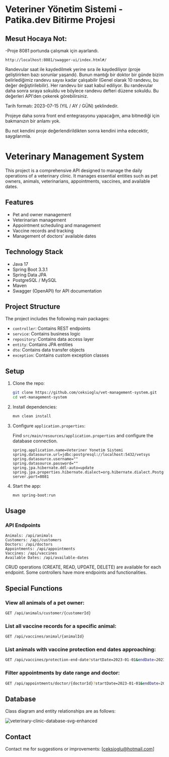 # Veteriner Yönetim Sistemi - Patika.dev Bitirme Projesi

## Mesut Hocaya Not:
-Proje 8081 portunda çalışmak için ayarlandı.
```
http://localhost:8081/swagger-ui/index.html#/
```
Randevular saat ile kaydedilmek yerine sıra ile kaydediliyor (proje geliştirirken bazı sorunlar yaşandı). Bunun mantığı bir doktor bir günde bizim belirlediğimiz randevu sayısı kadar çalışabilir (Genel olarak 10 randevu, bu değer değiştirilebilir). Her randevu bir saat kabul ediliyor. Bu randevular daha sonra sıraya sokuldu ve böylece randevu defteri düzene sokuldu. Bu değerleri API'den çekerek görebilirsiniz.

Tarih formatı: 2023-07-15 (YIL / AY / GÜN) şeklindedir.

Projeye daha sonra front end entegrasyonu yapacağım, ama bitmediği için bakmanızın bir anlamı yok.

Bu not kendini proje değerlendirildikten sonra kendini imha edecektir, saygılarımla.

# Veterinary Management System

This project is a comprehensive API designed to manage the daily operations of a veterinary clinic. It manages essential entities such as pet owners, animals, veterinarians, appointments, vaccines, and available dates.

## Features

- Pet and owner management
- Veterinarian management
- Appointment scheduling and management
- Vaccine records and tracking
- Management of doctors' available dates

## Technology Stack

- Java 17
- Spring Boot 3.3.1
- Spring Data JPA
- PostgreSQL / MySQL
- Maven
- Swagger (OpenAPI) for API documentation

## Project Structure

The project includes the following main packages:

- `controller`: Contains REST endpoints
- `service`: Contains business logic
- `repository`: Contains data access layer
- `entity`: Contains JPA entities
- `dto`: Contains data transfer objects
- `exception`: Contains custom exception classes

## Setup

1. Clone the repo:

    ```bash
    git clone https://github.com/ceksioglu/vet-management-system.git
    cd vet-management-system
    ```

2. Install dependencies:

    ```bash
    mvn clean install
    ```

3. Configure `application.properties`:

    Find `src/main/resources/application.properties` and configure the database connection.

    ```properties
    spring.application.name=Veteriner Yonetim Sistemi
    spring.datasource.url=jdbc:postgresql://localhost:5432/vetsys
    spring.datasource.username=""
    spring.datasource.password=""
    spring.jpa.hibernate.ddl-auto=update
    spring.jpa.properties.hibernate.dialect=org.hibernate.dialect.PostgreSQLDialect
    server.port=8081
    ```

4. Start the app:

    ```bash
    mvn spring-boot:run
    ```

## Usage

### API Endpoints
    Animals: /api/animals
    Customers: /api/customers
    Doctors: /api/doctors
    Appointments: /api/appointments
    Vaccines: /api/vaccines
    Available Dates: /api/available-dates

CRUD operations (CREATE, READ, UPDATE, DELETE) are available for each endpoint.
Some controllers have more endpoints and functionalities.

## Special Functions

### View all animals of a pet owner:

```bash
GET /api/animals/customer/{customerId}
```

### List all vaccine records for a specific animal:

```bash
GET /api/vaccines/animal/{animalId}
```

### List animals with vaccine protection end dates approaching:

```bash
GET /api/vaccines/protection-end-date?startDate=2023-01-01&endDate=2023-12-31
```

### Filter appointments by date range and doctor:


```bash
GET /api/appointments/doctor/{doctorId}?startDate=2023-01-01&endDate=2023-12-31
```

## Database

Class diagram and entity relationships are as follows:

![veterinary-clinic-database-svg-enhanced](https://github.com/user-attachments/assets/2aabc0b8-f565-4710-b396-3e4f98efbbf2)

## Contact

Contact me for suggestions or improvements: [ceksioglu@hotmail.com]
